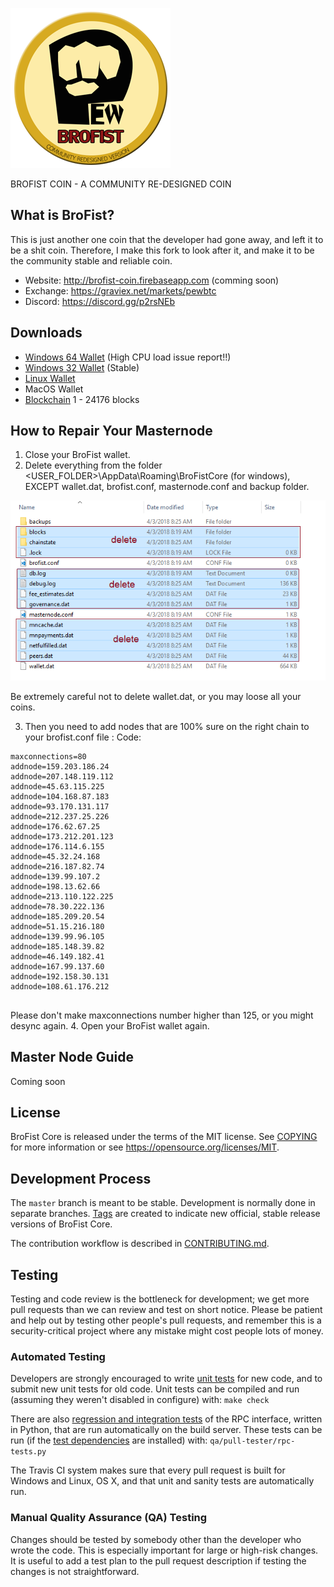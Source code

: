 ![Brofist Logo](/src/qt/res/icons/bitcoin.png)

BROFIST COIN - A COMMUNITY RE-DESIGNED COIN 

What is BroFist?
----------------

This is just another one coin that the developer had gone away, and left it to be a shit coin.
Therefore, I make this fork to look after it, and make it to be the community stable and reliable coin.

* Website: http://brofist-coin.firebaseapp.com  (comming soon)
* Exchange: https://graviex.net/markets/pewbtc
* Discord: https://discord.gg/p2rsNEb

Downloads
----------------
* [Windows 64 Wallet](https://github.com/modcrypto/brofist/releases/download/1.0/brofist64-qt.zip) (High CPU load issue report!!)
* [Windows 32 Wallet](https://github.com/modcrypto/brofist/releases/download/1.0/brofist32-qt.zip) (Stable)
* [Linux Wallet](https://github.com/modcrypto/brofist/releases/download/1.0/brofist_ubuntu.16.04.tar.gz)
* MacOS Wallet
* [Blockchain](https://github.com/modcrypto/brofist/releases/download/1.0/brofist_blockchain_24176.zip) 1 - 24176 blocks

How to Repair Your Masternode
------------------------
1. Close your BroFist wallet.
2. Delete everything from the folder <USER_FOLDER>\AppData\Roaming\BroFistCore (for windows), 
   EXCEPT wallet.dat, brofist.conf, masternode.conf and backup folder.

![Sample Screen](/doc/brofist_doc/step1.png)

Be extremely careful not to delete wallet.dat, or you may loose all your coins.

3. Then you need to add nodes that are 100% sure on the right chain to your brofist.conf file :
Code:
```
maxconnections=80
addnode=159.203.186.24
addnode=207.148.119.112
addnode=45.63.115.225
addnode=104.168.87.183
addnode=93.170.131.117
addnode=212.237.25.226
addnode=176.62.67.25
addnode=173.212.201.123
addnode=176.114.6.155
addnode=45.32.24.168
addnode=216.187.82.74
addnode=139.99.107.2
addnode=198.13.62.66
addnode=213.110.122.225
addnode=78.30.222.136
addnode=185.209.20.54
addnode=51.15.216.180
addnode=139.99.96.105
addnode=185.148.39.82
addnode=46.149.182.41
addnode=167.99.137.60
addnode=192.158.30.131
addnode=108.61.176.212


```
Please don't make maxconnections number higher than 125, or you might desync again.
4. Open your BroFist wallet again.

Master Node Guide
----------------
Coming soon


License
-------

BroFist Core is released under the terms of the MIT license. See [COPYING](COPYING) for more
information or see https://opensource.org/licenses/MIT.

Development Process
-------------------

The `master` branch is meant to be stable. Development is normally done in separate branches.
[Tags](https://github.com/brofistcoin/brofist/tags) are created to indicate new official,
stable release versions of BroFist Core.

The contribution workflow is described in [CONTRIBUTING.md](CONTRIBUTING.md).

Testing
-------

Testing and code review is the bottleneck for development; we get more pull
requests than we can review and test on short notice. Please be patient and help out by testing
other people's pull requests, and remember this is a security-critical project where any mistake might cost people
lots of money.

### Automated Testing

Developers are strongly encouraged to write [unit tests](/doc/unit-tests.md) for new code, and to
submit new unit tests for old code. Unit tests can be compiled and run
(assuming they weren't disabled in configure) with: `make check`

There are also [regression and integration tests](/qa) of the RPC interface, written
in Python, that are run automatically on the build server.
These tests can be run (if the [test dependencies](/qa) are installed) with: `qa/pull-tester/rpc-tests.py`

The Travis CI system makes sure that every pull request is built for Windows
and Linux, OS X, and that unit and sanity tests are automatically run.

### Manual Quality Assurance (QA) Testing

Changes should be tested by somebody other than the developer who wrote the
code. This is especially important for large or high-risk changes. It is useful
to add a test plan to the pull request description if testing the changes is
not straightforward.
